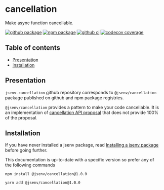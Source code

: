 # cancellation

Make async function cancellable.

[![github package](https://img.shields.io/github/package-json/v/jsenv/jsenv-cancellation.svg?logo=github&label=package)](https://github.com/jsenv/jsenv-cancellation/packages)
[![npm package](https://img.shields.io/npm/v/@jsenv/cancellation.svg?logo=npm&label=package)](https://www.npmjs.com/package/@jsenv/cancellation)
[![github ci](https://github.com/jsenv/jsenv-cancellation/workflows/ci/badge.svg)](https://github.com/jsenv/jsenv-cancellation/actions?workflow=ci)
[![codecov coverage](https://codecov.io/gh/jsenv/jsenv-cancellation/branch/master/graph/badge.svg)](https://codecov.io/gh/jsenv/jsenv-cancellation)


## Table of contents

- [Presentation](#Presentation)
- [Installation](#installation)

## Presentation

`jsenv-cancellation` github repository corresponds to `@jsenv/cancellation` package published on github and npm package registries.

`@jsenv/cancellation` provides a pattern to make your code cancellable. It is an implementation of [cancellation API proposal](https://github.com/tc39/proposal-cancellation/tree/master/stage0) that does not provide 100% of the proposal.

## Installation

If you have never installed a jsenv package, read [Installing a jsenv package](https://github.com/jsenv/jsenv-core/blob/master/docs/installing-jsenv-package.md#installing-a-jsenv-package) before going further.

This documentation is up-to-date with a specific version so prefer any of the following commands

```console
npm install @jsenv/cancellation@1.0.0
```

```console
yarn add @jsenv/cancellation@1.0.0
```
